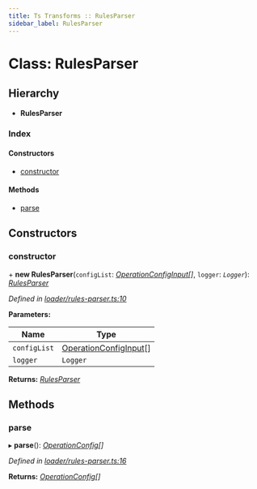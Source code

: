 ```yaml
---
title: Ts Transforms :: RulesParser
sidebar_label: RulesParser
---
```


# Class: RulesParser

## Hierarchy

* **RulesParser**

### Index

#### Constructors

* [constructor](rulesparser.md#constructor)

#### Methods

* [parse](rulesparser.md#parse)

## Constructors

###  constructor

\+ **new RulesParser**(`configList`: *[OperationConfigInput](../overview.md#operationconfiginput)[]*, `logger`: *`Logger`*): *[RulesParser](rulesparser.md)*

*Defined in [loader/rules-parser.ts:10](https://github.com/terascope/teraslice/blob/e7b0edd3/packages/ts-transforms/src/loader/rules-parser.ts#L10)*

**Parameters:**

Name | Type |
------ | ------ |
`configList` | [OperationConfigInput](../overview.md#operationconfiginput)[] |
`logger` | `Logger` |

**Returns:** *[RulesParser](rulesparser.md)*

## Methods

###  parse

▸ **parse**(): *[OperationConfig](../overview.md#operationconfig)[]*

*Defined in [loader/rules-parser.ts:16](https://github.com/terascope/teraslice/blob/e7b0edd3/packages/ts-transforms/src/loader/rules-parser.ts#L16)*

**Returns:** *[OperationConfig](../overview.md#operationconfig)[]*
